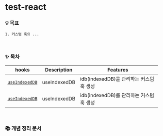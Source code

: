 # test-react

<!-- reacthooks 프로젝트는 프로젝트, 학습 과정에서 사용한 라이브러리를 사용하여 만든 커스텀 훅들의 집합입니다. hooks 폴더 내 커스텀훅들이 있으며, 커스텀훅을 적극적으로 사용함으로써 ~~하는 과정을 기록하고 있습니다. -->

### 💡 목표

    1. 커스텀 훅의 ...

<br>

### ✨ 목차

| hooks                                        | Description  | Features                                 |
| -------------------------------------------- | ------------ | ---------------------------------------- |
| [`useIndexedDB`](./src/hooks/useInexedDB.js) | useIndexedDB | idb(indexedDB)를 관리하는 커스텀 훅 생성 |
| [`useIndexedDB`](./src/hooks/useInexedDB.js) | useIndexedDB | idb(indexedDB)를 관리하는 커스텀 훅 생성 |

<br>

### 📚 개념 정리 문서

<!-- [React 학습 개념 정리 모음](https://dhflxhdxhd.notion.site/React-Docs-14669e6f0a7d8011a1a1c712c4b7281d?pvs=4) -->
